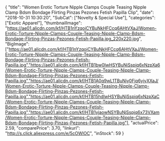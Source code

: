 {
	"title": "Women Erotic Torture Nipple Clamps Couple Teasing Nipple Clamp Bdsm Bondage Flirting Pinzas Pezones Fetish Papilla Clip",
	"date": "2018-10-31 10:30:20",
	"SubCat": ["Novelty & Special Use"],
	"categories": ["Exotic Apparel"],
	"thumbnailImage": "https://ae01.alicdn.com/kf/HTB1nYzqoiCYBuNkHFCcq6AHtVXaJ/Women-Erotic-Torture-Nipple-Clamps-Couple-Teasing-Nipple-Clamp-Bdsm-Bondage-Flirting-Pinzas-Pezones-Fetish-Papilla.jpg_220x220.jpg",
	"BigImage": ["https://ae01.alicdn.com/kf/HTB1nYzqoiCYBuNkHFCcq6AHtVXaJ/Women-Erotic-Torture-Nipple-Clamps-Couple-Teasing-Nipple-Clamp-Bdsm-Bondage-Flirting-Pinzas-Pezones-Fetish-Papilla.jpg","https://ae01.alicdn.com/kf/HTB1bw0IwHSYBuNjSspiq6xNzpXa6/Women-Erotic-Torture-Nipple-Clamps-Couple-Teasing-Nipple-Clamp-Bdsm-Bondage-Flirting-Pinzas-Pezones-Fetish-Papilla.jpg","https://ae01.alicdn.com/kf/HTB1A0q9wL1TBuNjy0Fjq6yjyXXaJ/Women-Erotic-Torture-Nipple-Clamps-Couple-Teasing-Nipple-Clamp-Bdsm-Bondage-Flirting-Pinzas-Pezones-Fetish-Papilla.jpg","https://ae01.alicdn.com/kf/HTB15hdIwHSYBuNjSspiq6xNzpXaC/Women-Erotic-Torture-Nipple-Clamps-Couple-Teasing-Nipple-Clamp-Bdsm-Bondage-Flirting-Pinzas-Pezones-Fetish-Papilla.jpg","https://ae01.alicdn.com/kf/HTB1yjaowNSYBuNjSspjq6x73VXam/Women-Erotic-Torture-Nipple-Clamps-Couple-Teasing-Nipple-Clamp-Bdsm-Bondage-Flirting-Pinzas-Pezones-Fetish-Papilla.jpg"],
	"actualPrice": 2.59,
	"comparePrice": 3.70,
	"linkurl": "http://s.click.aliexpress.com/e/5cOWlOC",
	"inStock": 59
}
